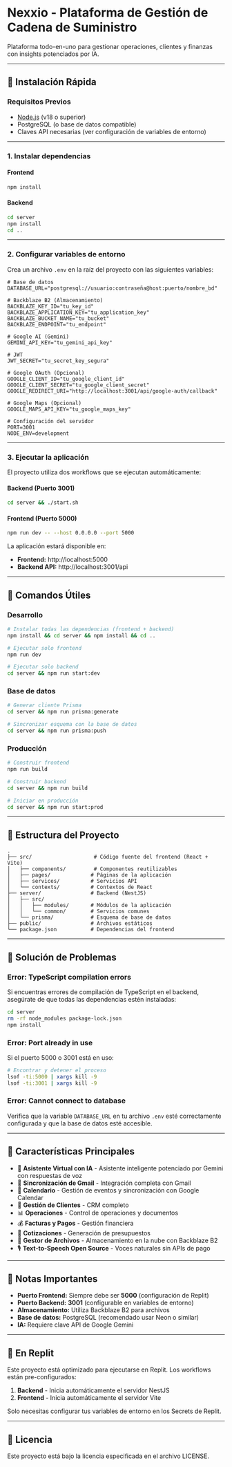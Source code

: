# Nexxio - Plataforma de Gestión de Cadena de Suministro

Plataforma todo-en-uno para gestionar operaciones, clientes y finanzas con insights potenciados por IA.

---

## 🚀 Instalación Rápida

### **Requisitos Previos**
- [Node.js](https://nodejs.org/) (v18 o superior)
- PostgreSQL (o base de datos compatible)
- Claves API necesarias (ver configuración de variables de entorno)

---

### **1. Instalar dependencias**

#### Frontend
```bash
npm install
```

#### Backend
```bash
cd server
npm install
cd ..
```

---

### **2. Configurar variables de entorno**

Crea un archivo `.env` en la raíz del proyecto con las siguientes variables:

```env
# Base de datos
DATABASE_URL="postgresql://usuario:contraseña@host:puerto/nombre_bd"

# Backblaze B2 (Almacenamiento)
BACKBLAZE_KEY_ID="tu_key_id"
BACKBLAZE_APPLICATION_KEY="tu_application_key"
BACKBLAZE_BUCKET_NAME="tu_bucket"
BACKBLAZE_ENDPOINT="tu_endpoint"

# Google AI (Gemini)
GEMINI_API_KEY="tu_gemini_api_key"

# JWT
JWT_SECRET="tu_secret_key_segura"

# Google OAuth (Opcional)
GOOGLE_CLIENT_ID="tu_google_client_id"
GOOGLE_CLIENT_SECRET="tu_google_client_secret"
GOOGLE_REDIRECT_URI="http://localhost:3001/api/google-auth/callback"

# Google Maps (Opcional)
GOOGLE_MAPS_API_KEY="tu_google_maps_key"

# Configuración del servidor
PORT=3001
NODE_ENV=development
```

---

### **3. Ejecutar la aplicación**

El proyecto utiliza dos workflows que se ejecutan automáticamente:

#### Backend (Puerto 3001)
```bash
cd server && ./start.sh
```

#### Frontend (Puerto 5000)
```bash
npm run dev -- --host 0.0.0.0 --port 5000
```

La aplicación estará disponible en:
- **Frontend:** http://localhost:5000
- **Backend API:** http://localhost:3001/api

---

## 🔧 Comandos Útiles

### Desarrollo
```bash
# Instalar todas las dependencias (frontend + backend)
npm install && cd server && npm install && cd ..

# Ejecutar solo frontend
npm run dev

# Ejecutar solo backend
cd server && npm run start:dev
```

### Base de datos
```bash
# Generar cliente Prisma
cd server && npm run prisma:generate

# Sincronizar esquema con la base de datos
cd server && npm run prisma:push
```

### Producción
```bash
# Construir frontend
npm run build

# Construir backend
cd server && npm run build

# Iniciar en producción
cd server && npm run start:prod
```

---

## 📁 Estructura del Proyecto

```
.
├── src/                    # Código fuente del frontend (React + Vite)
│   ├── components/         # Componentes reutilizables
│   ├── pages/             # Páginas de la aplicación
│   ├── services/          # Servicios API
│   └── contexts/          # Contextos de React
├── server/                # Backend (NestJS)
│   ├── src/
│   │   ├── modules/       # Módulos de la aplicación
│   │   └── common/        # Servicios comunes
│   └── prisma/            # Esquema de base de datos
├── public/                # Archivos estáticos
└── package.json           # Dependencias del frontend
```

---

## 🐛 Solución de Problemas

### Error: TypeScript compilation errors
Si encuentras errores de compilación de TypeScript en el backend, asegúrate de que todas las dependencias estén instaladas:
```bash
cd server
rm -rf node_modules package-lock.json
npm install
```

### Error: Port already in use
Si el puerto 5000 o 3001 está en uso:
```bash
# Encontrar y detener el proceso
lsof -ti:5000 | xargs kill -9
lsof -ti:3001 | xargs kill -9
```

### Error: Cannot connect to database
Verifica que la variable `DATABASE_URL` en tu archivo `.env` esté correctamente configurada y que la base de datos esté accesible.

---

## 🌟 Características Principales

- 🤖 **Asistente Virtual con IA** - Asistente inteligente potenciado por Gemini con respuestas de voz
- 📧 **Sincronización de Gmail** - Integración completa con Gmail
- 📅 **Calendario** - Gestión de eventos y sincronización con Google Calendar
- 💼 **Gestión de Clientes** - CRM completo
- 📊 **Operaciones** - Control de operaciones y documentos
- 💰 **Facturas y Pagos** - Gestión financiera
- 📝 **Cotizaciones** - Generación de presupuestos
- 📁 **Gestor de Archivos** - Almacenamiento en la nube con Backblaze B2
- 🎙️ **Text-to-Speech Open Source** - Voces naturales sin APIs de pago

---

## 📝 Notas Importantes

- **Puerto Frontend:** Siempre debe ser **5000** (configuración de Replit)
- **Puerto Backend:** **3001** (configurable en variables de entorno)
- **Almacenamiento:** Utiliza Backblaze B2 para archivos
- **Base de datos:** PostgreSQL (recomendado usar Neon o similar)
- **IA:** Requiere clave API de Google Gemini

---

## 🚀 En Replit

Este proyecto está optimizado para ejecutarse en Replit. Los workflows están pre-configurados:

1. **Backend** - Inicia automáticamente el servidor NestJS
2. **Frontend** - Inicia automáticamente el servidor Vite

Solo necesitas configurar tus variables de entorno en los Secrets de Replit.

---

## 📄 Licencia

Este proyecto está bajo la licencia especificada en el archivo LICENSE.
